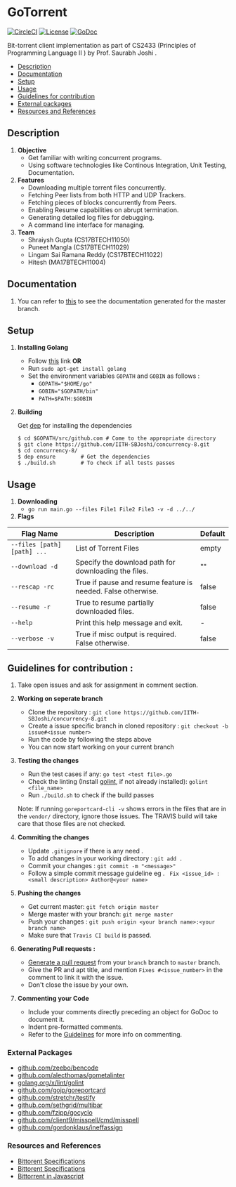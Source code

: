 # GoTorrent
[![CircleCI](https://circleci.com/gh/sairamanareddy/GoTorrent.svg?style=svg)](https://circleci.com/gh/sairamanareddy/GoTorrent) [![License](https://img.shields.io/badge/License-MIT-yellow.svg)](https://github.com/IITH-SBJoshi/concurrency-8/blob/master/LICENSE) [![GoDoc](https://godoc.org/github.com/narqo/go-badge?status.svg)](https://sairamanareddy.github.io/GoTorrent/pkg/github.com/concurrency-8/)
 
Bit-torrent client implementation as part of CS2433 (Principles of Programming Language II ) by Prof. Saurabh Joshi .

* [Description](#description)
* [Documentation](#Documentation)
* [Setup](#Setup)
* [Usage](#Usage)
* [Guidelines for contribution](#guidelines-for-contribution)
* [External packages](#external-packages)
* [Resources and References](#Resources-and-References)

## Description
1. **Objective**
	- Get familiar with writing concurrent programs.
	- Using software technologies like Continous Integration, Unit Testing, Documentation.
2. **Features**
	- Downloading multiple torrent files concurrently.
	- Fetching Peer lists from both HTTP and UDP Trackers.
	- Fetching pieces of blocks concurrently from Peers.
	- Enabling Resume capabilities on abrupt termination.
	- Generating detailed log files for debugging.
	- A command line interface for managing.
3. **Team**
	- Shraiysh Gupta (CS17BTECH11050)
	- Puneet Mangla (CS17BTECH11029)
	- Lingam Sai Ramana Reddy (CS17BTECH11022)
	- Hitesh (MA17BTECH11004)

## Documentation
1. You can refer to [this](https://iith-sbjoshi.github.io/concurrency-8/pkg/github.com/concurrency-8) to see the documentation generated for the master branch.

## Setup
1. **Installing Golang**
	- Follow [this](https://golang.org/doc/install) link **OR**
	- Run ```sudo apt-get install golang```
	- Set the environment variables `GOPATH` and `GOBIN` as follows :
		- ```GOPATH="$HOME/go"```
		- ```GOBIN="$GOPATH/bin"```
		- ```PATH=$PATH:$GOBIN```
2. **Building**
	
	Get [dep](https://github.com/golang/dep) for installing the dependencies
	```
	$ cd $GOPATH/src/github.com # Come to the appropriate directory
	$ git clone https://github.com/IITH-SBJoshi/concurrency-8.git
	$ cd concurrency-8/
	$ dep ensure		# Get the dependencies
	$ ./build.sh    	# To check if all tests passes
	```
## Usage
1. **Downloading**
	- ```go run main.go --files File1 File2 File3 -v -d ../../```
2. **Flags**

| __Flag Name__ | __Description__ | __Default__ |
|-------------|------------|------------|
| ```--files [path] [path] ...``` |  List of Torrent Files | empty |
| ```--download -d```  | Specify the download path for downloading the files.| "" |
| ```--rescap -rc```  | True if pause and resume feature is needed. False otherwise. | false |
| ```--resume -r```  | True to resume partially downloaded files. | false |
| ```--help```  | Print this help message and exit. |- |
| ```--verbose -v```  | True if misc output is required. False otherwise. | false |

## Guidelines for contribution :
1. Take open issues and ask for assignment in comment section.
2. **Working on seperate branch**
	- Clone the repository : ```git clone https://github.com/IITH-SBJoshi/concurrency-8.git```
	- Create a issue specific branch in cloned repository : ```git checkout -b issue#<issue number>```
	- Run the code by following the steps above
	- You can now start working on your current branch
3. **Testing the changes**
	- Run the test cases if any: ```go test <test file>.go```
	- Check the linting (Install [golint](https://github.com/golang/lint), if not already installed): ```golint <file_name>```
	- Run `./build.sh` to check if the build passes

	Note: If running `goreportcard-cli -v` shows errors in the files that are in the `vendor/` directory, ignore those issues. The TRAVIS build will take care that those files are not checked.
4. **Commiting the changes**
	- Update ```.gitignore``` if there is any need .
	- To add changes in your working directory : ```git add .```
	- Commit your changes : ```git commit -m "<message>"```
	- Follow a simple commit message guideline eg . ``` Fix <issue_id> : <small description> Author@<your name>```
5. **Pushing the changes**
	- Get current master: `git fetch origin master`
	- Merge master with your branch: `git merge master`
	- Push your changes : ```git push origin <your branch name>:<your branch name>```
	- Make sure that ```Travis CI build``` is passed.
6. **Generating Pull requests :**
	- [Generate a pull request](https://help.github.com/articles/about-pull-requests/) from your ```branch``` branch to ```master``` branch.
	- Give the PR and apt title, and mention `Fixes #<issue_number>` in the comment to link it with the issue.
	- Don't close the issue by your own.
7. **Commenting your Code**
	- Include your comments directly preceding an object for GoDoc to document it.
	- Indent pre-formatted comments.
	- Refer to the [Guidelines](https://blog.golang.org/godoc-documenting-go-code) for more info on commenting.

### External Packages
- [github.com/zeebo/bencode](https://github.com/zeebo/bencode/blob/master/LICENSE)
- [github.com/alecthomas/gometalinter](https://github.com/alecthomas/gometalinter/blob/master/COPYING)
- [golang.org/x/lint/golint](https://github.com/golang/lint/blob/master/LICENSE)
- [github.com/gojp/goreportcard](https://github.com/gojp/goreportcard/blob/master/LICENSE)
- [github.com/stretchr/testify](https://github.com/stretchr/testify/blob/master/LICENSE)
- [github.com/sethgrid/multibar](https://github.com/sethgrid/multibar/blob/master/LICENSE.md)
- [github.com/fzipp/gocyclo](https://github.com/fzipp/gocyclo/blob/master/LICENSE)
- [github.com/client9/misspell/cmd/misspell](https://github.com/client9/misspell/blob/master/LICENSE)
- [github.com/gordonklaus/ineffassign](https://github.com/gordonklaus/ineffassign/blob/master/LICENSE)

### Resources and References
- [Bittorent Specifications](http://jonas.nitro.dk/bittorrent/bittorrent-rfc.html)
- [Bittorent Specifications](http://www.bittorrent.org/beps/bep_0003.html)
- [Bittorrent in Javascript](https://allenkim67.github.io/programming/2016/05/04/how-to-make-your-own-bittorrent-client.html)
